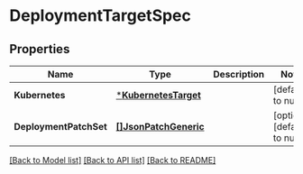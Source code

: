 # DeploymentTargetSpec

## Properties
Name | Type | Description | Notes
------------ | ------------- | ------------- | -------------
**Kubernetes** | [***KubernetesTarget**](KubernetesTarget.md) |  | [default to null]
**DeploymentPatchSet** | [**[]JsonPatchGeneric**](JsonPatchGeneric.md) |  | [optional] [default to null]

[[Back to Model list]](../README.md#documentation-for-models) [[Back to API list]](../README.md#documentation-for-api-endpoints) [[Back to README]](../README.md)


